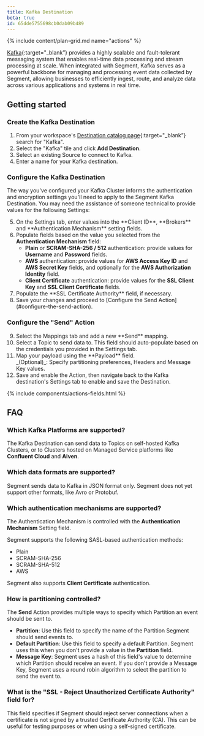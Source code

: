 ```yaml
---
title: Kafka Destination
beta: true
id: 65dde5755698cb0dab09b489
---
```


{% include content/plan-grid.md name="actions" %}

[Kafka](https://kafka.apache.org/?utm_source=segmentio&utm_medium=docs&utm_campaign=partners){:target="_blank”} provides a highly scalable and fault-tolerant messaging system that enables real-time data processing and stream processing at scale. When integrated with Segment, Kafka serves as a powerful backbone for managing and processing event data collected by Segment, allowing businesses to efficiently ingest, route, and analyze data across various applications and systems in real time.

## Getting started

### Create the Kafka Destination

1. From your workspace's [Destination catalog page](https://app.segment.com/goto-my-workspace/destinations/catalog){:target="_blank”} search for "Kafka".
2. Select the "Kafka" tile and click **Add Destination**.
3. Select an existing Source to connect to Kafka.
4. Enter a name for your Kafka destination.

### Configure the Kafka Destination

The way you've configured your Kafka Cluster informs the authentication and encryption settings you'll need to apply to the Segment Kafka Destination. You may need the assistance of someone technical to provide values for the following Settings:

<ol style="counter-reset: none">
  <li value="5" markdown="1">
  On the Settings tab, enter values into the **Client ID**, **Brokers** and **Authentication Mechanism** setting fields.
  </li>
  <li value="6">
  Populate fields based on the value you selected from the <b>Authentication Mechanism</b> field:
    <ul>
      <li>
        <b>Plain</b> or <b>SCRAM-SHA-256 / 512</b> authentication: provide values for <b>Username</b> and <b>Password</b> fields.
      </li>
      <li> 
        <b>AWS</b> authentication: provide values for <b>AWS Access Key ID</b> and <b>AWS Secret Key</b> fields, and optionally for the <b>AWS Authorization Identity</b> field. 
      </li>
      <li>
        <b>Client Certificate</b> authentication: provide values for the <b>SSL Client Key</b> and <b>SSL Client Certificate</b> fields. 
      </li>
    </ul>
  </li>  
  <li value="7" markdown="1">
  Populate the **SSL Certificate Authority** field, if necessary. 
  </li>
  <li value="8" markdown="1"> 
  Save your changes and proceed to [Configure the Send Action](#configure-the-send-action). 
  </li>
</ol>

### Configure the "Send" Action

<ol style="counter-reset: none;">
  <li value="9" markdown=1>
  Select the Mappings tab and add a new **Send** mapping. 
  </li>
  <li value="10" markdown=1>
  Select a Topic to send data to. This field should auto-populate based on the credentials you provided in the Settings tab. 
  </li>
  <li value="11" markdown=1>
  Map your payload using the **Payload** field. <br> _(Optional)_: Specify partitioning preferences, Headers and Message Key values.
  </li>
  <li value="12" markdown=1>
  Save and enable the Action, then navigate back to the Kafka destination's Settings tab to enable and save the Destination. 
  </li>
</ol>

{% include components/actions-fields.html %}

## FAQ

### Which Kafka Platforms are supported?

The Kafka Destination can send data to Topics on self-hosted Kafka Clusters, or to Clusters hosted on Managed Service platforms like **Confluent Cloud** and **Aiven**.

### Which data formats are supported?

Segment sends data to Kafka in JSON format only. Segment does not yet support other formats, like Avro or Protobuf. 

### Which authentication mechanisms are supported?

The Authentication Mechanism is controlled with the **Authentication Mechanism** Setting field. 

Segment supports the following SASL-based authentication methods: 
- Plain 
- SCRAM-SHA-256
- SCRAM-SHA-512
- AWS 

Segment also supports **Client Certificate** authentication. 

### How is partitioning controlled?

The **Send** Action provides multiple ways to specify which Partition an event should be sent to. 

- **Partition**: Use this field to specify the name of the Partition Segment should send events to. 
- **Default Partition**: Use this field to specify a default Partition. Segment uses this when you don't provide a value in the **Partition** field.
- **Message Key**: Segment uses a hash of this field's value to determine which Partition should receive an event. If you don't provide a Message Key, Segment uses a round robin algorithm to select the partition to send the event to. 

### What is the "SSL - Reject Unauthorized Certificate Authority" field for?

This field specifies if Segment should reject server connections when a certificate is not signed by a trusted Certificate Authority (CA). This can be useful for testing purposes or when using a self-signed certificate. 